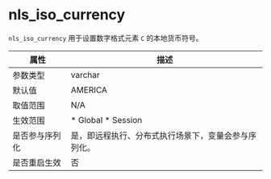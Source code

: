 nls_iso_currency 
=====================================

`nls_iso_currency` 用于设置数字格式元素 `C` 的本地货币符号。


|   属性    |                                                     描述                                                     |
|---------|------------------------------------------------------------------------------------------------------------|
| 参数类型    | varchar                                                                                                    |
| 默认值     | AMERICA                                                                                                    |
| 取值范围    | N/A                                                                                                        |
| 生效范围    | * Global   * Session    |
| 是否参与序列化 | 是，即远程执行、分布式执行场景下，变量会参与序列化。                                                                                 |
| 是否重启生效  | 否                                                                                                          |


